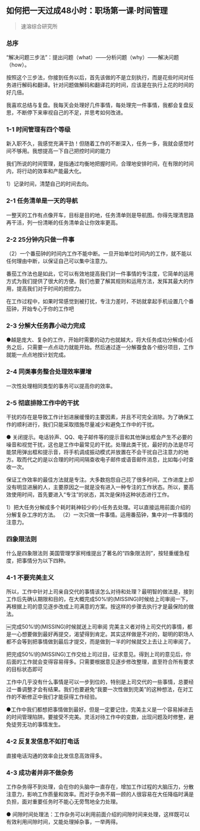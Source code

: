 ## 如何把一天过成48小时：职场第一课·时间管理
> 速溶综合研究所

### 总序

“解决问题三步法”：提出问题（what）——分析问题（why）——解决问题（how）。

按照这个三步法，你接到任务以后，首先该做的不是立刻执行，而是花些时间对任务进行解码和翻译。针对问题做解码和翻译花的时间，应该是在执行上花的时间的好几倍。

我喜欢总结与复盘。我每天会处理好几件事情，每处理完一件事情，我都会复盘反思，不断停下来审视自己的不足，并思考如何改进。

### 1-1 时间管理有四个等级

新入职不久，我感觉充满干劲！但随着工作的不断深入，任务一多，我就会感觉时间不够用。我想提高一下自己把控时间的能力

我们所说的时间管理，是指通过均衡地把握时间，合理地安排时间，在有限的时间内，将行动的效率和产能最大化。

1）记录时间，清楚自己的时间去向。

### 2-1 任务清单是一天的导航

一整天的工作有点像开车，目标是目的地，任务清单则是导航图。你得先理清思路再干活，列一份清晰的任务清单会让你效率更高。

### 2-2 25分钟内只做一件事

（2）一个番茄钟的时间内工作不能中断。一旦开始单位时间内的工作，就不能以任何理由中断，以保证自己可以集中注意力。

番茄工作法也是如此，它可以有效地提高我们对一件事情的专注度，它简单的运用方式为我们提供了很大的方便。我们也要了解其规则和运用方法，发挥其最大的作用，提高我们对于时间的把控力。

在工作过程中，如果时常感觉到被打扰，专注力差时，不妨就拿起手机设置几个番茄钟，开始专心于你的工作吧

### 2-3 分解大任务靠小动力完成

●越是庞大、复杂的工作，开始时需要的动力也就越大，将大任务成功分解成小任务之后，只需要一点点动力就能开始。然后通过逐一分解蚕食各个细分项目，工作就能一点点地按计划完成。

### 2-4 同类事务整合处理效率骤增

一次性处理相同类型的事务可以提高你的效率。

### 2-5 彻底排除工作中的干扰

干扰的存在是导致工作计划进展缓慢的主要因素，并且不可完全消除。为了确保工作的顺利进行，我们只能采取措施尽量减少和避免工作中的干扰。

● 关闭提示。电话铃声、QQ、电子邮件等的提示音和其他弹出框会产生不必要的噪音和视觉干扰，这也是工作中最常见的干扰。处理此类干扰，最好的办法是尽可能禁用弹出框和提示音，将手机调成振动模式并放置在不会干扰自己注意力的地方。取而代之的是以合理的时间间隔查收电子邮件或语音邮件消息，比如每小时查收一次。

保证工作效率的最佳方法就是专注。大多数抱怨自己花了很多时间，工作进度上却没有明显进展的人，主要原因之一就是没有进入一种专注的工作状态。所以，要高效使用时间，首先要进入“专注”的状态，其次是保持这种状态进行工作。

1）把大任务分解成多个耗时耗神较少的小任务去处理。可以直接运用前面介绍的分解复杂工序的方法。
（2）一次只做一件事情。运用番茄钟，集中对一件事情的注意力。

### 四象限法则

什么是四象限法则
美国管理学家柯维提出了著名的“四象限法则”，按轻重缓急程度，把事情分为以下四种。

### 4-1 不要完美主义

所以，工作中针对上司亲自交代的事情该怎么对待和处理？最明智的做法是，接到工作后先确认期限和目的，在大概完成50%!的(MISSING)时候给上司审阅一下，再根据上司的意见逐步改成上司满意的方案。按这样的步骤去执行才是最保险的做法。

￼完成50%!的(MISSING)时候就送上司审阅
完美主义者对待上司交代的事情，都是一心想要做到最好再提交，渴望得到肯定。其实这样做是不对的，聪明的职场人都不会等到把事情做到最后才提交，而是做到一半的时候就交上去让上司审阅了。

把完成50%!的(MISSING)工作交给上司过目，征求意见。得到上司的意见后，你后面的工作就会变得容易得多。只需要根据意见逐步修改整理，直至符合所有要求的目标状态即可

工作中几乎没有什么事情是可以一步到位的，特别是上司交代的一些事情，总要经过一番调整才会有结果。我们也要避免“我要一次性做到完美”的这种想法，在对工作的不断修正中我们才能获得工作经验。

●工作中我们都想把事情做到最好。但是一定要记住，完美主义是一个容易掉进去的时间管理陷阱。要接受不完美。灵活对待工作中的变数，出现问题及时修整，避免徒劳无功的事情发生。

### 4-2 反复发信息不如打电话

直接电话沟通的效率会比发信息高效得多。

### 4-3 成功者并非不做杂务

工作杂务得不到处理，会在你的头脑中一直存在，增加工作过程的大脑压力，分散注意力，影响工作质量和效率。而对于杂务不屑一顾的人很容易在大任降临时满是负担，面对重要任务时不能心无旁骛地全力处理。

● 间隙时间处理法：工作杂务可以利用前面介绍的间隙时间来处理，这样既可以有效利用间隙时间，又能处理掉杂事，一举两得。